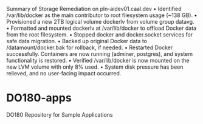 
Summary of Storage Remediation on pln-aidev01.caal.dev
	•	Identified /var/lib/docker as the main contributor to root filesystem usage (~138 GB).
	•	Provisioned a new 2TB logical volume dockerlv from volume group datavg.
	•	Formatted and mounted dockerlv at /var/lib/docker to offload Docker data from the root filesystem.
	•	Stopped docker and docker.socket services for safe data migration.
	•	Backed up original Docker data to /datamount/docker.bak for rollback, if needed.
	•	Restarted Docker successfully. Containers are now running (adminer, postgres), and system functionality is restored.
	•	Verified /var/lib/docker is now mounted on the new LVM volume with only 8% used.
	•	System disk pressure has been relieved, and no user-facing impact occurred.



# DO180-apps
DO180 Repository for Sample Applications
